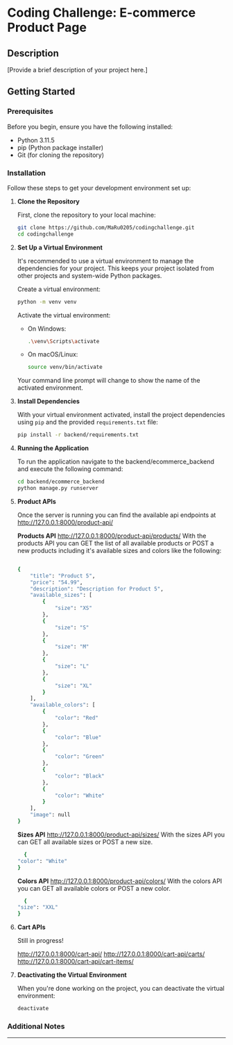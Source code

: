 
# Coding Challenge: E-commerce Product Page

## Description

[Provide a brief description of your project here.]

## Getting Started

### Prerequisites

Before you begin, ensure you have the following installed:
- Python 3.11.5
- pip (Python package installer)
- Git (for cloning the repository)

### Installation

Follow these steps to get your development environment set up:

1. **Clone the Repository**

   First, clone the repository to your local machine:

   ```bash
   git clone https://github.com/MaRu0205/codingchallenge.git
   cd codingchallenge
   ```

2. **Set Up a Virtual Environment**

   It's recommended to use a virtual environment to manage the dependencies for your project. This keeps your project isolated from other projects and system-wide Python packages.

   Create a virtual environment:

   ```bash
   python -m venv venv
   ```

   Activate the virtual environment:

   - On Windows:
     ```bash
     .\venv\Scripts\activate
     ```

   - On macOS/Linux:
     ```bash
     source venv/bin/activate
     ```

   Your command line prompt will change to show the name of the activated environment.

3. **Install Dependencies**

   With your virtual environment activated, install the project dependencies using `pip` and the provided `requirements.txt` file:

   ```bash
   pip install -r backend/requirements.txt
   ```

4. **Running the Application**

   To run the application navigate to the backend/ecommerce_backend and execute the following command:

   ```bash
   cd backend/ecommerce_backend
   python manage.py runserver
   ```

5. **Product APIs**

    Once the server is running you can find the available api endpoints at http://127.0.0.1:8000/product-api/

    **Products API**
    http://127.0.0.1:8000/product-api/products/
    With the products API you can GET the list of all available products or POST a new products including it's available sizes and colors like the following:

    ```bash
   
   {
        "title": "Product 5",
        "price": "54.99",
        "description": "Description for Product 5",
        "available_sizes": [
            {
                "size": "XS"
            },
            {
                "size": "S"
            },
            {
                "size": "M"
            },
            {
                "size": "L"
            },
            {
                "size": "XL"
            }
        ],
        "available_colors": [
            {
                "color": "Red"
            },
            {
                "color": "Blue"
            },
            {
                "color": "Green"
            },
            {
                "color": "Black"
            },
            {
                "color": "White"
            }
        ],
        "image": null
    }

   ```

    **Sizes API**
    http://127.0.0.1:8000/product-api/sizes/
    With the sizes API you can GET all available sizes or POST a new size.

    ```bash
      {
    "color": "White"
    }
   ```


    **Colors API**
    http://127.0.0.1:8000/product-api/colors/
    With the colors API you can GET all available colors or POST a new color.

    ```bash
      {
    "size": "XXL"
    }
   ```

6. **Cart APIs**

   Still in progress!

   http://127.0.0.1:8000/cart-api/
   http://127.0.0.1:8000/cart-api/carts/
   http://127.0.0.1:8000/cart-api/cart-items/


7. **Deactivating the Virtual Environment**

   When you're done working on the project, you can deactivate the virtual environment:

   ```bash
   deactivate
   ```

### Additional Notes


---
